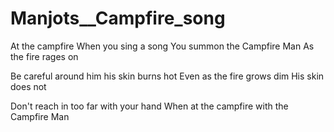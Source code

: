 # Manjots__Campfire_song

At the campfire
When you sing a song
You summon the Campfire Man
As the fire rages on

Be careful around him 
his skin burns hot
Even as the fire grows dim
His skin does not

Don't reach in too far with your hand
When at the campfire with the Campfire Man
